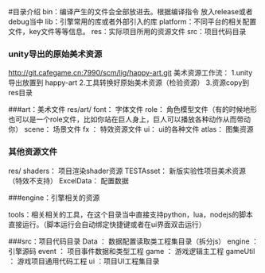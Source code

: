 
#目录介绍
bin：编译产生的文件会全部放进去。根据编译指令 放入release或者debug当中
lib：引擎常用的库或者外部引入的库
platform：不同平台的相关配置文件，key文件等等信息。
res：实际项目所用的资源文件
src：项目代码目录

### unity导出的原始美术资源
http://git.cafegame.cn:7990/scm/lig/happy-art.git
美术资源工作流：
1.unity导出放置到 happy-art 
2.工具转换好原始美术资源（检验资源）
3.资源copy到 res目录 
    
###art：美术文件
res/art/
		font：	字体文件
		role：	角色模型文件（有的时候地形也可以是一个role文件，比如你站在巨人身上，巨人可以播放各种动作从而带动你）
		scene：	场景文件
		fx ： 	特效资源文件
		ui：	ui的各种文件
		atlas：	图集资源
### 其他资源文件
res/
	shaders：	项目渲染shader资源
	TESTAsset：	新版实验性项目美术资源（特效不支持）
	ExcelData：	配置数据

###engine：引擎相关的资源

tools：相关相关的工具，在这个目录当中直接支持python，lua，nodejs的脚本直接运行。（脚本运行会自动绑定快捷键或者在ui界面双击运行）

###src：项目代码目录
Data ： 数据配置读取类工程集目录（拆分js）
engine ： 引擎源码
event ： 项目事件数据和类型工程
game ： 游戏逻辑主工程
gameUtil ： 游戏项目通用代码工程
ui ：项目UI工程集目录
